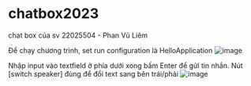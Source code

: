 # chatbox2023
chat box của sv 22025504 - Phan Vũ Liêm

Để chạy chương trình, set run configuration là HelloApplication
![image](https://github.com/fior4neee/chatbox2023/assets/126085573/faa6d257-2e47-4a6e-8018-37283c5c3dea)

Nhập input vào textfield ở phía dưới xong bấm Enter để gửi tin nhắn. Nút [switch speaker] đùng để đổi text sang bên trái/phải
![image](https://github.com/fior4neee/chatbox2023/assets/126085573/ffd83a63-cde8-4ced-9015-d9c5cbdf31de)

